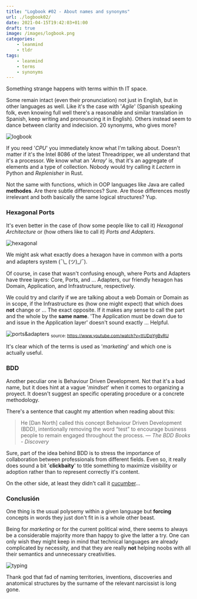 ```yaml
---
title: "Logbook #02 - About names and synonyms"
url: ./logbook02/
date: 2021-04-15T19:42:03+01:00
draft: true
image: /images/logbook.png
categories:
    - leanmind
    - tldr
tags:
    - leanmind
    - terms
    - synonyms
---
```


Something strange happens with terms within th IT space.

<!--more-->

Some remain intact (even their pronunciation) not just in English, but in other languages as well. Like it's the case with '_Agile_' (Spanish speaking folk, even knowing full well there's a reasonable and similar translation in Spanish, keep writing and pronouncing it in English).
Others instead seem to dance between clarity and indecision. 20 synonyms, who gives more?

![logbook](../../../images/ship.gif)

If you reed '_CPU_' you immediately know what I'm talking about. Doesn't matter if it's the Intel 8086 of the latest Threadripper, we all understand that it's a processor.
We know what an '_Array_' is, that it's an aggregate of elements and a type of collection. Nobody would try calling it _Lectern_ in Python and _Replenisher_ in Rust.

Not the same with functions, which in OOP languages like Java are called **methodes**.
Are there subtle differences? Sure.
Are those differences mostly irrelevant and both basically the same logical structures? Yup.

### Hexagonal Ports

It's even better in the case of (how some people like to call it) _Hexagonal Architecture_ or (how others like to call it) _Ports and Adapters_.

![hexagonal](../../../images/hexagonal.png)

We might ask what exactly does a hexagon have in common with a ports and adapters system (¯\\\_ (ツ)\_/¯).

Of course, in case that wasn't confusing enough, where Ports and Adapters have three layers: Core, Ports, and ... Adapters, our friendly hexagon has Domain, Application, and Infrastructure, respectively.

We could try and clarify if we are talking about a web Domain or Domain as in scope, if the Infrastructure es (how one might expect) that which does **not** change or ... The exact opposite. If it makes any sense to call the part and the whole by the **same name**.
'The Application must be down due to and issue in the Application layer' doesn't sound exactly ... Helpful.

![ports&adapters](../../../images/portsadapters.png) <sub>source: https://www.youtube.com/watch?v=ttUDqYgBvRU </sub>

It's clear which of the terms is used as '_marketing_' and which one is actually useful.

### BDD

Another peculiar one is Behaviour Driven Development.
Not that it's a bad name, but it does hint at a vague '_mindset_' when it comes to organizing a proyect. It doesn't suggest an specific operating procedure or a concrete methodology.

There's a sentence that caught my attention when reading about this:

> He [Dan North] called this concept Behaviour Driven Development (BDD), intentionally removing the word “test” to encourage business people to remain engaged throughout the process.
> — <cite>The BDD Books - Discovery</cite>

Sure, part of the idea behind BDD is to stress the importance of collaboration between professionals from different fields. Even so, it really does sound a bit '**clickbaity**' to title something to maximize visibility or adoption rather than to represent correctly it's content.

On the other side, at least they didn't call it [cucumber](https://cucumber.io/)...

### Conclusión

One thing is the usual polysemy within a given language but **forcing** concepts in words they just don't fit in is a whole other beast.

Being for _marketing_ or for the current political wind, there seems to always be a considerable majority more than happy to give the latter a try.
One can only wish they might keep in mind that technical languages are already complicated by necessity, and that they are really **not** helping noobs with all their semantics and unnecessary creativities.

![typing](../../../images/typing.gif)

Thank god that fad of naming territories, inventions, discoveries and anatomical structures by the surname of the relevant narcissist is long gone.

